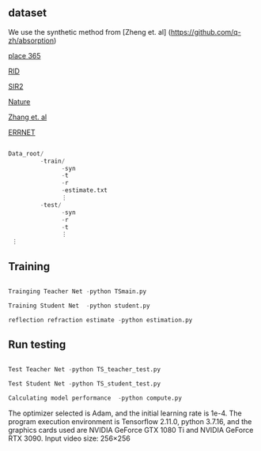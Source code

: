## dataset 
We use the synthetic method from [Zheng et. al] (https://github.com/q-zh/absorption)

[place 365](https://github.com/CSAILVision/places365)

[RID](https://github.com/USTCPCS/CVPR2018_attention)

[SIR2](https://www.dropbox.com/scl/fi/qgg1whla1jb3a9cgis18l/SIR2.zip?rlkey=kmhrc2uk63be2s9hzr43gc3hm&e=1&st=cfsh8sol&dl=0)

[Nature](https://github.com/JHL-HUST/IBCLN)

[Zhang et. al](https://github.com/ceciliavision/perceptual-reflection-removal)

[ERRNET](https://github.com/Vandermode/ERRNet)


```python

Data_root/
         -train/
               -syn
               -t
               -r
               -estimate.txt
               ⋮
         -test/
               -syn
               -r
               -t
               ⋮
 ⋮

```

## Training
```python

Trainging Teacher Net -python TSmain.py

Training Student Net  -python student.py

reflection refraction estimate -python estimation.py

```

## Run testing
```python

Test Teacher Net -python TS_teacher_test.py

Test Student Net -python TS_student_test.py

Calculating model performance  -python compute.py

```



The optimizer selected is Adam, and the initial learning rate is 1e-4. The program execution environment is Tensorflow 2.11.0, python 3.7.16, and the graphics cards used are NVIDIA GeForce GTX 1080 Ti and NVIDIA GeForce RTX 3090. Input video size: 256×256
